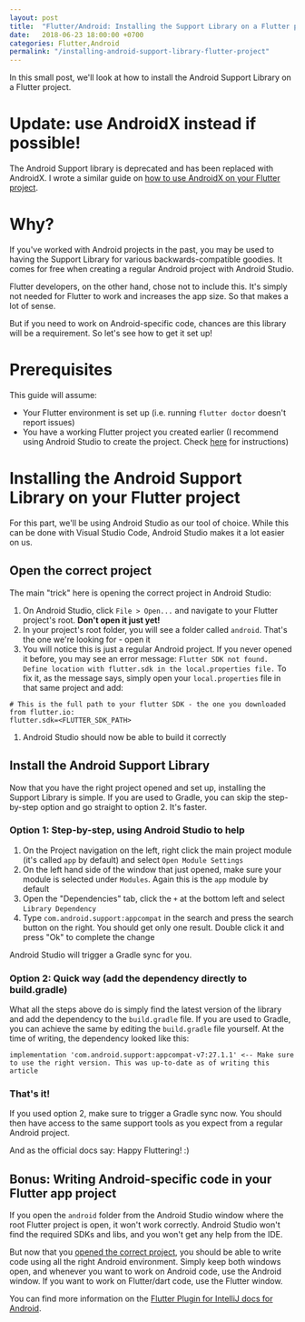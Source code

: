 ```yaml
---
layout: post
title:  "Flutter/Android: Installing the Support Library on a Flutter project"
date:   2018-06-23 18:00:00 +0700
categories: Flutter,Android
permalink: "/installing-android-support-library-flutter-project"
---
```

In this small post, we'll look at how to install the Android Support Library on a Flutter project.
<!--more-->

# Update: use AndroidX instead if possible!
The Android Support library is deprecated and has been replaced with AndroidX. I wrote a similar guide on [how to use AndroidX on your Flutter project](/using-androidx-flutter-project).

# Why?
If you've worked with Android projects in the past, you may be used to having the Support Library for various backwards-compatible goodies. It comes for free when creating a regular Android project with Android Studio.

Flutter developers, on the other hand, chose not to include this. It's simply not needed for Flutter to work and increases the app size. So that makes a lot of sense.

But if you need to work on Android-specific code, chances are this library will be a requirement. So let's see how to get it set up!

# Prerequisites
This guide will assume:
- Your Flutter environment is set up (i.e. running `flutter doctor` doesn't report issues)
- You have a working Flutter project you created earlier (I recommend using Android Studio to create the project. Check [here](https://flutter.io/get-started/test-drive/#androidstudio) for instructions)

# Installing the Android Support Library on your Flutter project
For this part, we'll be using Android Studio as our tool of choice. While this can be done with Visual Studio Code, Android Studio makes it a lot easier on us.

## Open the correct project
The main "trick" here is opening the correct project in Android Studio:
1. On Android Studio, click `File > Open...` and navigate to your Flutter project's root. **Don't open it just yet!**
2. In your project's root folder, you will see a folder called `android`. That's the one we're looking for - open it
3. You will notice this is just a regular Android project. If you never opened it before, you may see an error message:
`Flutter SDK not found. Define location with flutter.sdk in the local.properties file.`
To fix it, as the message says, simply open your `local.properties` file in that same project and add:
```
# This is the full path to your flutter SDK - the one you downloaded from flutter.io:
flutter.sdk=<FLUTTER_SDK_PATH>
```
1. Android Studio should now be able to build it correctly

## Install the Android Support Library
Now that you have the right project opened and set up, installing the Support Library is simple. If you are used to Gradle, you can skip the step-by-step option and go straight to option 2. It's faster.

### Option 1: Step-by-step, using Android Studio to help
1. On the Project navigation on the left, right click the main project module (it's called `app` by default) and select `Open Module Settings`
1. On the left hand side of the window that just opened, make sure your module is selected under `Modules`. Again this is the `app` module by default
1. Open the "Dependencies" tab, click the `+` at the bottom left and select `Library Dependency`
1. Type `com.android.support:appcompat` in the search and press the search button on the right. You should get only one result. Double click it and press "Ok" to complete the change

Android Studio will trigger a Gradle sync for you.

### Option 2: Quick way (add the dependency directly to build.gradle)
What all the steps above do is simply find the latest version of the library and add the dependency to the `build.gradle` file. If you are used to Gradle, you can achieve the same by editing the `build.gradle` file yourself. At the time of writing, the dependency looked like this:
```
implementation 'com.android.support:appcompat-v7:27.1.1' <-- Make sure to use the right version. This was up-to-date as of writing this article
```

### That's it!

If you used option 2, make sure to trigger a Gradle sync now. You should then have access to the same support tools as you expect from a regular Android project.

And as the official docs say: Happy Fluttering! :)

## Bonus: Writing Android-specific code in your Flutter app project
If you open the `android` folder from the Android Studio window where the root Flutter project is open, it won't work correctly. Android Studio won't find the required SDKs and libs, and you won't get any help from the IDE.

But now that you [opened the correct project](#open-the-correct-project), you should be able to write code using all the right Android environment. Simply keep both windows open, and whenever you want to work on Android code, use the Android window. If you want to work on Flutter/dart code, use the Flutter window.

You can find more information on the [Flutter Plugin for IntelliJ docs for Android](https://github.com/flutter/flutter-intellij/blob/master/docs/android.md).